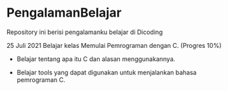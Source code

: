 # PengalamanBelajar
Repository ini berisi pengalamanku belajar di Dicoding

25 Juli 2021
Belajar kelas Memulai Pemrograman dengan C. (Progres 10%)

* Belajar tentang apa itu C dan alasan menggunakannya.

* Belajar tools yang dapat digunakan untuk menjalankan bahasa pemrograman C.
